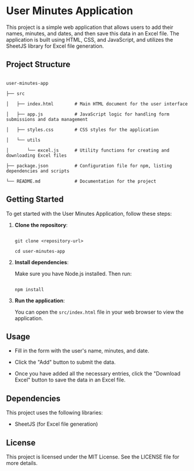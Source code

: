 # User Minutes Application

 

This project is a simple web application that allows users to add their names, minutes, and dates, and then save this data in an Excel file. The application is built using HTML, CSS, and JavaScript, and utilizes the SheetJS library for Excel file generation.

 

## Project Structure

 

```

user-minutes-app

├── src

│   ├── index.html        # Main HTML document for the user interface

│   ├── app.js            # JavaScript logic for handling form submissions and data management

│   ├── styles.css        # CSS styles for the application

│   └── utils

│       └── excel.js      # Utility functions for creating and downloading Excel files

├── package.json          # Configuration file for npm, listing dependencies and scripts

└── README.md             # Documentation for the project

```

 

## Getting Started

 

To get started with the User Minutes Application, follow these steps:

 

1. **Clone the repository**:

   ```

   git clone <repository-url>

   cd user-minutes-app

   ```

 

2. **Install dependencies**:

   Make sure you have Node.js installed. Then run:

   ```

   npm install

   ```

 

3. **Run the application**:

   You can open the `src/index.html` file in your web browser to view the application.

 

## Usage

 

- Fill in the form with the user's name, minutes, and date.

- Click the "Add" button to submit the data.

- Once you have added all the necessary entries, click the "Download Excel" button to save the data in an Excel file.

 

## Dependencies

 

This project uses the following libraries:

- SheetJS (for Excel file generation)

 

## License

 

This project is licensed under the MIT License. See the LICENSE file for more details.